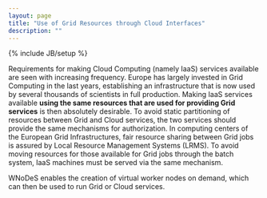 ```yaml
---
layout: page
title: "Use of Grid Resources through Cloud Interfaces"
description: ""
---
```

{% include JB/setup %}

Requirements for making Cloud Computing (namely IaaS) services available are seen with increasing frequency. Europe has largely invested in Grid Computing in the last years, establishing an infrastructure that is now used by several thousands of scientists in full production. Making IaaS services available **using the same resources that are used for providing Grid services** is then absolutely desirable. To avoid static partitioning of resources between Grid and Cloud services, the two services should provide the same mechanisms for authorization. In computing centers of the European Grid Infrastructures, fair resource sharing between Grid jobs is assured by Local Resource Management Systems (LRMS). To avoid moving resources for those available for Grid jobs through the batch system, IaaS machines must be served via the same mechanism.

WNoDeS enables the creation of virtual worker nodes on demand, which can then be used to run Grid or Cloud services.
